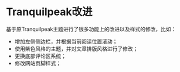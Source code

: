 # Tranquilpeak改进

基于原Tranquilpeak主题进行了很多功能上的改进以及样式的修改，比如：

-   增加左侧侧边栏，并根据当前阅读位置滚动；
-   使用紫色风格的主题，并对文章排版风格进行了修改；
-   更换底部评论区系统；
-   修改网站页脚样式；
